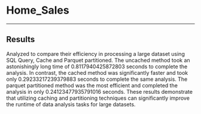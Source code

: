 # Home_Sales
------------------------------------------------
Results
----------------------------------------
Analyzed to compare their efficiency in processing a large dataset using SQL Query, Cache and Parquet partitioned. The uncached method took an astonishingly long time of 0.8117940425872803 seconds to complete the analysis. In contrast, the cached method was significantly faster and took only 0.29233217239379883 seconds to complete the same analysis. The parquet partitioned method was the most efficient and completed the analysis in only 0.24123477935791016 seconds. These results demonstrate that utilizing caching and partitioning techniques can significantly improve the runtime of data analysis tasks for large datasets.
